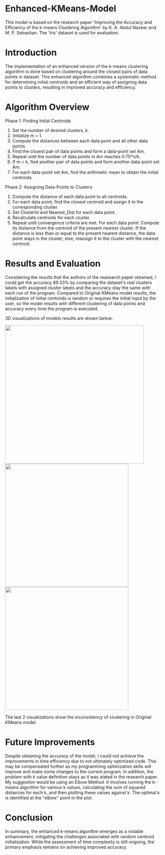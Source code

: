 # Enhanced-KMeans-Model
This model is based on the research paper 'Improving the Accuracy and Efficiency of the k-means Clustering Algorithm' by K. A. Abdul Nazeer and M. P. Sebastian. The 'Iris' dataset is used for evaluation. 
# Introduction
The implementation of an enhanced version of the k-means clustering algorithm is done based on clustering around the closest pairs of data points in dataset. This enhanced algorithm combines a systematic method for determining initial centroids and an efficient way of assigning data points to clusters, resulting in improved accuracy and efficiency.
# Algorithm Overview
Phase 1: Finding Initial Centroids
1. Set the number of desired clusters, k.
2. Initialize m = 1.
3. Compute the distances between each data point and all other data points.
4. Find the closest pair of data points and form a data-point set Am.
5. Repeat until the number of data points in Am reaches 0.75*n/k.
6. If m < k, find another pair of data points and form another data-point set Am.
7. For each data-point set Am, find the arithmetic mean to obtain the initial centroids.

Phase 2: Assigning Data-Points to Clusters 
1. Compute the distance of each data point to all centroids.
2. For each data point, find the closest centroid and assign it to the corresponding cluster.
3. Set ClusterId and Nearest_Dist for each data point.
4. Recalculate centroids for each cluster.
5. Repeat until convergence criteria are met.
      For each data point:
        Compute its distance from the centroid of the present nearest cluster.
        If the distance is less than or equal to the present nearest distance, the data point stays in the cluster; else, reassign it to the cluster with the nearest centroid.
# Results and Evaluation
Considering the results that the authors of the reasearch paper obtained, I could get the accuracy 89.33% by comparing the dataset's real clusters labels with assigned cluster labels and the accuracy stay the same with each run of the program. Compared to Original KMeans model results, the initialization of initial centroids is random or requires the initial input by the user, so the model results with different clustering of data points and accuracy every time the program is executed. 

3D visualizations of models results are shown below:

 <img src="https://github.com/samira2106/Enhanced-KMeans-Model/assets/154353012/5bef07c5-5297-4b37-9100-324ef49186bb)https://github.com/samira2106/Enhanced-KMeans-Model/assets/154353012/5bef07c5-5297-4b37-9100-324ef49186bb" width="450" hight=400 />
  <img src="https://github.com/samira2106/Enhanced-KMeans-Model/assets/154353012/541de817-e56f-4f02-b87d-2e6afe523822)https://github.com/samira2106/Enhanced-KMeans-Model/assets/154353012/541de817-e56f-4f02-b87d-2e6afe523822" width="400" hight=400 /> 
<img src="https://github.com/samira2106/Enhanced-KMeans-Model/assets/154353012/91b29db4-ea17-4cf2-8c46-99aa28be2e32" width="400" hight=400> 

The last 2 visualizations show the inconsistency of clustering in Original KMeans model.
# Future Improvements
Despite obtaining the accuracy of the model, I could not achieve the improvements in time efficiency due to not ultimately optimized code. This may be compensated further as my programming optimization skills will improve and make some changes to the current program. In addition, the problem with k value definition stays as it was stated in the research paper. My suggestion would be using an Elbow Method. It involves running the k-means algorithm for various k values, calculating the sum of squared distances for each k, and then plotting these values against k. The optimal k is identified at the "elbow" point in the plot. 
# Conclusion
In summary, the enhanced k-means algorithm emerges as a notable enhancement, mitigating the challenges associated with random centroid initialization. While the assessment of time complexity is still ongoing, the primary emphasis remains on achieving improved accuracy.
